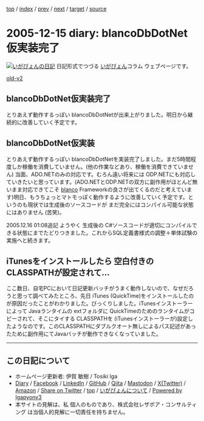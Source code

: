 [top](../index.html) 
 / [index](index.html) 
 / [prev](ig051212.html) 
 / [next](ig051216.html) 
 / [target](https://www.igapyon.jp/igapyon/diary/2005/ig051215.html) 
 / [source](https://github.com/igapyon/diary/blob/master/2005/ig051215.src.md) 

2005-12-15 diary: blancoDbDotNet仮実装完了
=====================================================================================================
[![いがぴょんの日記](https://www.igapyon.jp/igapyon/diary/images/iga202308_64.jpg "いがぴょん")](https://www.igapyon.jp/igapyon/diary/memo/memoigapyon.html) 日記形式でつづる [いがぴょん](https://www.igapyon.jp/igapyon/diary/memo/memoigapyon.html)コラム ウェブページです。

[old-v2](ig051215-orig.html)

## blancoDbDotNet仮実装完了

とりあえず動作するっぽい blancoDbDotNetが出来上がりました。明日から継続的に改善していく予定です。


## blancoDbDotNet仮実装

とりあえず動作するっぽい blancoDbDotNetを実装完了しました。まだ5時間程度しか稼働を消費していません。(他の作業などあり、稼働を消費できていません) 当面、ADO.NETのみの対応です。むろん遠い将来には ODP.NETにも対応していきたいと思っています。(ADO.NETとODP.NETの双方に副作用がほとんど無いまま対応できてこそ [blanco](https://www.igapyon.jp/blanco/blanco.ja.html) Frameworkの良さが出てくるのだと考えています)明日、もうちょっとマトモっぽく動作するように改善していく予定です。というのも現状では生成後のソースコードが まだ完全にはコンパイル可能な状態にはありません
(苦笑)。

2005.12.16 01:08追記 ようやく 生成後の C#ソースコードが適切にコンパイルできる状態にまでたどりつきました。これからSQL定義書様式の調整＋単体試験の実施へと続きます。

## iTunesをインストールしたら 空白付きのCLASSPATHが設定されて…

ここ数日、自宅PCにおいて日記更新バッチがうまく動作しないので、なぜだろうと思って調べてみたところ、先日 iTunes (QuickTime)をインストールしたのが原因だったことがわかりました。びっくりしました。iTunesインストーラーによって
Javaランタイムの extフォルダに QuickTimeのためのランタイムがコピーされて、そこにタイする CLASSPATHを (iTunesインストーラーが)設定したようなのです。このCLASSPATHにダブルクオート無しによるパス記述があったために副作用にてJavaバッチが動作できなくなっていました。


----------------------------------------------------------------------------------------------------

## この日記について

* ホームページ更新者: 伊賀 敏樹 / Tosiki Iga
* [Diary](https://www.igapyon.jp/igapyon/diary/) / [Facebook](https://www.facebook.com/igapyon) / [LinkedIn](https://www.linkedin.com/in/toshikiiga) / [GitHub](https://github.com/igapyon) / [Qiita](https://qiita.com/igapyon) / [Mastodon](https://social.vivaldi.net/@igapyon) / [X(Twitter)](https://twitter.com/ToshikiIga) / [Amazon](https://www.amazon.co.jp/%E4%BC%8A%E8%B3%80-%E6%95%8F%E6%A8%B9/e/B004LTQWCQ) / 
[Share on Twitter](https://twitter.com/intent/tweet?hashtags=igapyon%2Cdiary%2C%E3%81%84%E3%81%8C%E3%81%B4%E3%82%87%E3%82%93&text=blancoDbDotNet%E4%BB%AE%E5%AE%9F%E8%A3%85%E5%AE%8C%E4%BA%86&url=https%3A%2F%2Fwww.igapyon.jp%2Figapyon%2Fdiary%2F2005%2Fig051215.html) / [top](../index.html) / [いがぴょんについて](https://www.igapyon.jp/igapyon/diary/memo/memoigapyon.html) / [Powered by Igapyonv3](https://github.com/igapyon/igapyonv3)
* 本サイトの見解は、私 個人のものであり、株式会社レザボア・コンサルティング は当個人的見解に一切責任を持ちません。 
